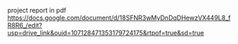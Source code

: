 project report in pdf
https://docs.google.com/document/d/18SFNR3wMyDnDqDHewzVX449L8_fR8R6_/edit?usp=drive_link&ouid=107128471353179724175&rtpof=true&sd=true
